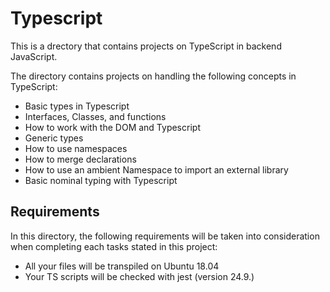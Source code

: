 # Typescript
This is a drectory that contains projects on TypeScript in backend JavaScript.

The directory contains projects on handling the following concepts in TypeScript:
- Basic types in Typescript
- Interfaces, Classes, and functions
- How to work with the DOM and Typescript
- Generic types
- How to use namespaces
- How to merge declarations
- How to use an ambient Namespace to import an external library
- Basic nominal typing with Typescript

## Requirements
In this directory, the following requirements will be taken into consideration when completing each tasks stated in this project:
- All your files will be transpiled on Ubuntu 18.04
- Your TS scripts will be checked with jest (version 24.9.)
